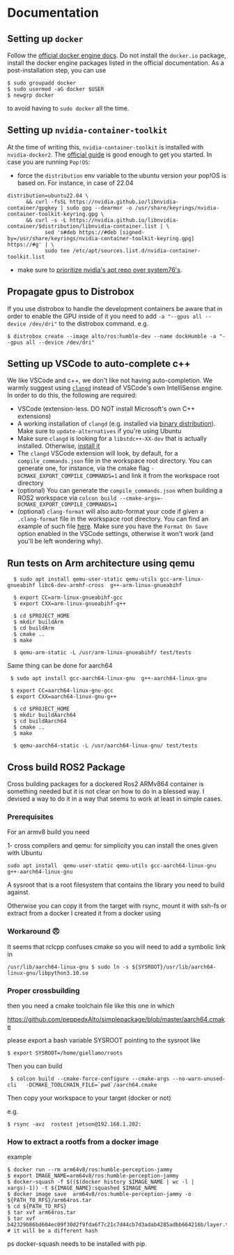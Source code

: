 # Documentation

## Setting up `docker`
Follow the [official docker engine docs](https://docs.docker.com/engine/install/). Do not install the `docker.io` package, install the docker engine packages listed in the official documentation. As a post-installation step, you can use 
```shell
$ sudo groupadd docker
$ sudo usermod -aG docker $USER
$ newgrp docker
```
to avoid having to `sudo docker` all the time. 

## Setting up `nvidia-container-toolkit`
At the time of writing this, `nvidia-container-toolkit` is installed with `nvidia-docker2`. The [official guide](https://docs.nvidia.com/datacenter/cloud-native/container-toolkit/install-guide.html#installation-guide) is good enough to get you started. In case you are running `Pop!OS`:
- force the `distribution` env variable to the ubuntu version your pop!OS is based on. For instance, in case of 22.04
```shell
distribution=ubuntu22.04 \
      && curl -fsSL https://nvidia.github.io/libnvidia-container/gpgkey | sudo gpg --dearmor -o /usr/share/keyrings/nvidia-container-toolkit-keyring.gpg \
      && curl -s -L https://nvidia.github.io/libnvidia-container/$distribution/libnvidia-container.list | \
            sed 's#deb https://#deb [signed-by=/usr/share/keyrings/nvidia-container-toolkit-keyring.gpg] https://#g' | \
            sudo tee /etc/apt/sources.list.d/nvidia-container-toolkit.list
```
- make sure to [prioritize nvidia's apt repo over system76's](https://github.com/NVIDIA/nvidia-docker/issues/1388#issuecomment-1097326214).

## Propagate gpus to Distrobox

If you use distrobox to handle the development containers be aware that in order to enable the GPU inside of it you need to add `-a "--gpus all --device /dev/dri"` to the distrobox command.
e.g.
```shell
$ distrobox create --image alto/ros:humble-dev --name dockHumble -a "--gpus all --device /dev/dri" 
```

## Setting up VSCode to auto-complete c++
We like VSCode and c++, we don't like not having auto-completion. 
We warmly suggest using [`clangd`](https://clangd.llvm.org/) instead of VSCode's own IntelliSense engine. In order to do this, the following are required:
- VSCode (extension-less. DO NOT install Microsoft's own C++ extensions)
- A working installation of `clangd` (e.g. installed via [binary distribution](https://clangd.llvm.org/installation#installing-clangd)). Make sure to `update-alternatives` if you're using Ubuntu
- Make sure `clangd` is looking for a `libstdc++-XX-dev` that is actually installed. Otherwise, [install it](https://stackoverflow.com/questions/74785927/clangd-doesnt-recognize-standard-headers/74787345)
- The `clangd` VSCode extension will look, by default, for a `compile_commands.json` file in the workspace root directory. You can generate one, for instance, via the cmake flag `-DCMAKE_EXPORT_COMPILE_COMMANDS=1` and link it from the workspace root directory
- (optional) You can generate the `compile_commands.json` when building a ROS2 workspace via `colcon build --cmake-args=-DCMAKE_EXPORT_COMPILE_COMMANDS=1`
- (optional) `clang-format` will also auto-format your code if given a `.clang-format` file in the workspace root directory. You can find an example of such file [here](https://github.com/AltoRobotics/dotconfig/blob/main/.clang-format). Make sure you have the `Format On Save` option enabled in the VSCode settings, otherwise it won't work (and you'll be left wondering why).

## Run tests on Arm architecture using qemu

```
  $ sudo apt install qemu-user-static qemu-utils gcc-arm-linux-gnueabihf libc6-dev-armhf-cross  g++-arm-linux-gnueabihf
  
  $ export CC=arm-linux-gnueabihf-gcc
  $ export CXX=arm-linux-gnueabihf-g++
  
  $ cd $PROJECT_HOME
  $ mkdir buildArm
  $ cd buildArm
  $ cmake ..
  $ make 
  
  $ qemu-arm-static -L /usr/arm-linux-gnueabihf/ test/tests

  ```
Same thing can be done for aarch64

```
 $ sudo apt install gcc-aarch64-linux-gnu  g++-aarch64-linux-gnu

 $ export CC=aarch64-linux-gnu-gcc
 $ export CXX=aarch64-linux-gnu-g++

  $ cd $PROJECT_HOME
  $ mkdir buildAarch64
  $ cd buildAarch64
  $ cmake ..
  $ make 

  $ qemu-aarch64-static -L /usr/aarch64-linux-gnu/ test/tests
  ```
  
## Cross build ROS2 Package

Cross building packages for a dockered Ros2 ARMv864 container is something needed but it is not clear on how to do in a blessed way.
I devised a way to do it in a way that seems to work at least in simple cases.

### Prerequisites

For an armv8 build you need

1- cross compilers and qemu: for simplicity you can install the ones given with Ubuntu

```
sudo apt install  qemu-user-static qemu-utils gcc-aarch64-linux-gnu  g++-aarch64-linux-gnu
```

A sysroot that is a root filesystem that contains the library you need to build against.

Otherwise you can copy it from the target with rsync, mount it with ssh-fs or extract from a docker I created it from a docker using

### Workaround &#128544;

It seems that rclcpp confuses cmake so you will need to add a symbolic link in 

```
/usr/lib/aarch64-linux-gnu $ sudo ln -s ${SYSROOT}/usr/lib/aarch64-linux-gnu/libpython3.10.so

```

### Proper crossbuilding

then you need a cmake toolchain file like this one in which 

https://github.com/peppedxAlto/simplepackage/blob/master/aarch64.cmake

please export a bash variable SYSROOT pointing to the sysroot like

```
$ export SYSROOT=/home/giellamo/roots
```

Then you can build

```
 $ colcon build --cmake-force-configure --cmake-args --no-warn-unused-cli   -DCMAKE_TOOLCHAIN_FILE=`pwd`/aarch64.cmake
 ```

 Then copy your workspace to your target (docker or not)

 e.g.
 ```
 $ rsync -avz  rostest jetson@192.168.1.202:
 ```

 ### How to extract a rootfs from a docker image

example

 ```
 $ docker run --rm arm64v8/ros:humble-perception-jammy
 $ export IMAGE_NAME=arm64v8/ros:humble-perception-jammy
 $ docker-squash -f $(($(docker history $IMAGE_NAME | wc -l | xargs)-1)) -t ${IMAGE_NAME}:squashed $IMAGE_NAME
 $ docker image save  arm64v8/ros:humble-perception-jammy -o ${PATH_TO_RFS}/arm64ros.tar
 $ cd ${PATH_TO_RFS}
 $ tar xvf arm64ros.tar
 $ tar xvf  b42329b86bd604ec09f30d2f9fda6f7c21c7d44cb7d3adab4285adbb664216b/layer.tar # it will be a different hash
 ``` 

ps docker-squash needs to be installed with pip.
